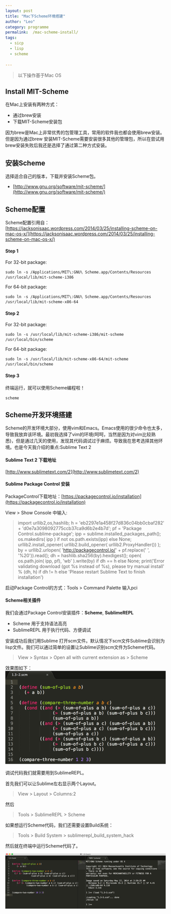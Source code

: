 ```yaml
---
layout: post
title: "Mac下Scheme环境搭建"
author: "Leo"
category: programme
permalink:  /mac-scheme-install/
tags:
  - sicp
  - lisp
  - scheme

---
```


> 以下操作基于Mac OS

## Install MIT-Scheme
在Mac上安装有两种方式：
- 通过brew安装
- 下载MIT-Scheme安装包

因为brew是Mac上非常优秀的包管理工具，常用的软件我也都会使用brew安装。但是因为通过brew 安装MIT-Scheme需要安装很多其他的管理包，所以在尝试用brew安装失败后我还是选择了通过第二种方式安装。


## 安装Scheme
选择适合自己的版本，下载并安装Scheme包。
- [http://www.gnu.org/software/mit-scheme/](http://www.gnu.org/software/mit-scheme/)


## Scheme配置
Scheme配置引用自：[https://jacksonisaac.wordpress.com/2014/03/25/installing-scheme-on-mac-os-x/](https://jacksonisaac.wordpress.com/2014/03/25/installing-scheme-on-mac-os-x/)

#### Step 1
For 32-bit package:
```shell
sudo ln -s /Applications/MIT\:GNU\ Scheme.app/Contents/Resources /usr/local/lib/mit-scheme-i386
```

For 64-bit package:
```shell
sudo ln -s /Applications/MIT\:GNU\ Scheme.app/Contents/Resources /usr/local/lib/mit-scheme-x86-64
```

#### Step 2
For 32-bit package:
```shell
sudo ln -s /usr/local/lib/mit-scheme-i386/mit-scheme /usr/local/bin/scheme
```

For 64-bit package:
```shell
sudo ln -s /usr/local/lib/mit-scheme-x86-64/mit-scheme /usr/local/bin/scheme
```

#### Step 3
终端运行，就可以使用Scheme编程啦！
```shell
scheme
```


## Scheme开发环境搭建
Scheme的开发环境大部分，使用vim和Emacs。Emacs使用的很少命令也太多，导致我放弃该环境。最初我选择了vim的环境(呵呵，当然是因为对vim比较熟悉)，但是通过几天的使用，发现其代码调试过于麻烦。导致我在思考选择其他环境。也是今天我介绍的重点:Sublime Text 2

#### Sublime Text 2 下载地址
[http://www.sublimetext.com/2](http://www.sublimetext.com/2)

#### Sublime Package Control 安装
PackageControl下载地址：[https://packagecontrol.io/installation](https://packagecontrol.io/installation)

 View > Show Console 中输入:

> import urllib2,os,hashlib; h = 'eb2297e1a458f27d836c04bb0cbaf282' + 'd0e7a3098092775ccb37ca9d6b2e4b7d'; pf = 'Package Control.sublime-package'; ipp = sublime.installed_packages_path(); os.makedirs( ipp ) if not os.path.exists(ipp) else None; urllib2.install_opener( urllib2.build_opener( urllib2.ProxyHandler()) ); by = urllib2.urlopen( 'http://packagecontrol.io/' + pf.replace(' ', '%20')).read(); dh = hashlib.sha256(by).hexdigest(); open( os.path.join( ipp, pf), 'wb' ).write(by) if dh == h else None; print('Error validating download (got %s instead of %s), please try manual install' % (dh, h) if dh != h else 'Please restart Sublime Text to finish installation')

启动Package Control的方式：Tools > Command Palette 输入pci

#### Scheme相关插件
我们会通过Package Control安装插件：**Scheme**, **SublimeREPL**

- Scheme 用于支持语法高亮
- SublimeREPL 用于执行代码、方便调试

安装成功后我们用Sublime 打开scm文件。默认情况下scm文件Sublime会识别为lisp文件。我们可以通过简单的设置让Sublime识别scm文件为Scheme代码。
> View > Syntax > Open all with current extension as > Scheme

效果图如下：
![spinner1.png](../img/in-post/post-mac-scheme-install/scheme-1.png)

调试代码我们就需要用到SublimeREPL。

首先我们可以让Sublime左右显示两个Layout。
> View > Layout > Columns:2

然后
> Tools > SublimeREPL > Scheme

如果想运行Scheme代码，我们还需要设置Build系统：
> Tools > Build System > sublimerepl_build_system_hack

然后就在终端中运行Scheme代码了。

![spinner1.png](../img/in-post/post-mac-scheme-install/scheme-2.png)
